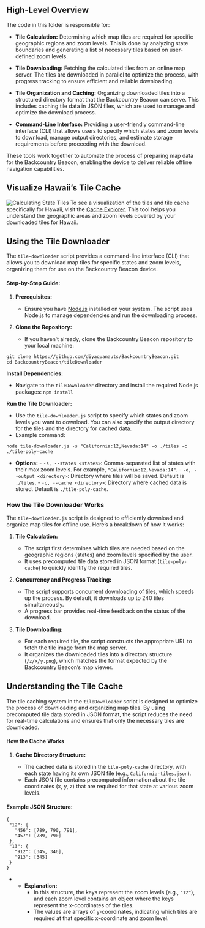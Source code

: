 ## High-Level Overview

The code in this folder is responsible for:

-   **Tile Calculation:** Determining which map tiles are required for specific geographic regions and zoom levels. This is done by analyzing state boundaries and generating a list of necessary tiles based on user-defined zoom levels.
    
-   **Tile Downloading:** Fetching the calculated tiles from an online map server. The tiles are downloaded in parallel to optimize the process, with progress tracking to ensure efficient and reliable downloading.
    
-   **Tile Organization and Caching:** Organizing downloaded tiles into a structured directory format that the Backcountry Beacon can serve. This includes caching tile data in JSON files, which are used to manage and optimize the download process.
    
-   **Command-Line Interface:** Providing a user-friendly command-line interface (CLI) that allows users to specify which states and zoom levels to download, manage output directories, and estimate storage requirements before proceeding with the download.
    

These tools work together to automate the process of preparing map data for the Backcountry Beacon, enabling the device to deliver reliable offline navigation capabilities.


## Visualize Hawaii’s Tile Cache
![Calculating State Tiles](https://i.ibb.co/sQ1Sr69/Screenshot-2024-08-24-at-4-39-02-PM.png)
To see a visualization of the tiles and tile cache specifically for Hawaii, visit the [Cache Explorer](https://cache-explorer.netlify.app/). This tool helps you understand the geographic areas and zoom levels covered by your downloaded tiles for Hawaii.

## Using the Tile Downloader

The `tile-downloader` script provides a command-line interface (CLI) that allows you to download map tiles for specific states and zoom levels, organizing them for use on the Backcountry Beacon device.

#### Step-by-Step Guide:

1.  **Prerequisites:**
    
    -   Ensure you have [Node.js](https://nodejs.org/) installed on your system. The script uses Node.js to manage dependencies and run the downloading process.
2.  **Clone the Repository:**
    
    -   If you haven’t already, clone the Backcountry Beacon repository to your local machine:
        
 ```
git clone https://github.com/diyaquanauts/BackcountryBeacon.git
cd BackcountryBeacon/tileDownloader
 ```
    
**Install Dependencies:**

-   Navigate to the `tileDownloader` directory and install the required Node.js packages:
 `npm install `

**Run the Tile Downloader:**

-   Use the `tile-downloader.js` script to specify which states and zoom levels you want to download. You can also specify the output directory for the tiles and the directory for cached data.
-   Example command:
 ```
node tile-downloader.js -s "California:12,Nevada:14" -o ./tiles -c ./tile-poly-cache
 ```
 -  **Options:**
        -   `-s, --states <states>`: Comma-separated list of states with their max zoom levels. For example, `"California:12,Nevada:14"`.
        -   `-o, --output <directory>`: Directory where tiles will be saved. Default is `./tiles`.
        -   `-c, --cache <directory>`: Directory where cached data is stored. Default is `./tile-poly-cache`.

### How the Tile Downloader Works

The `tile-downloader.js` script is designed to efficiently download and organize map tiles for offline use. Here’s a breakdown of how it works:

1.  **Tile Calculation:**
    
    -   The script first determines which tiles are needed based on the geographic regions (states) and zoom levels specified by the user.
    -   It uses precomputed tile data stored in JSON format (`tile-poly-cache`) to quickly identify the required tiles.
2.  **Concurrency and Progress Tracking:**
    
    -   The script supports concurrent downloading of tiles, which speeds up the process. By default, it downloads up to 240 tiles simultaneously.
    -   A progress bar provides real-time feedback on the status of the download.
3.  **Tile Downloading:**
    
    -   For each required tile, the script constructs the appropriate URL to fetch the tile image from the map server.
    -   It organizes the downloaded tiles into a directory structure (`/z/x/y.png`), which matches the format expected by the Backcountry Beacon’s map viewer.

## Understanding the Tile Cache

The tile caching system in the `tileDownloader` script is designed to optimize the process of downloading and organizing map tiles. By using precomputed tile data stored in JSON format, the script reduces the need for real-time calculations and ensures that only the necessary tiles are downloaded.

#### How the Cache Works

1.  **Cache Directory Structure:**
    
    -   The cached data is stored in the `tile-poly-cache` directory, with each state having its own JSON file (e.g., `California-tiles.json`).
    -   Each JSON file contains precomputed information about the tile coordinates (x, y, z) that are required for that state at various zoom levels.
    
#### Example JSON Structure:

    {
     "12": {
       "456": [789, 790, 791],
       "457": [789, 790]
     },
     "13": {
       "912": [345, 346],
       "913": [345]
     }
    }
-   -   **Explanation:**
        -   In this structure, the keys represent the zoom levels (e.g., `"12"`), and each zoom level contains an object where the keys represent the x-coordinates of the tiles.
        -   The values are arrays of y-coordinates, indicating which tiles are required at that specific x-coordinate and zoom level.
